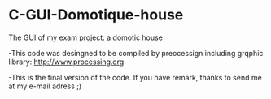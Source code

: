 C-GUI-Domotique-house
=====================

The GUI of my exam project: a domotic house

-This code was desingned to be compiled by preocessign including grqphic library: http://www.processing.org

-This is the final version of the code. If you have remark, thanks to send me at my e-mail adress ;)
